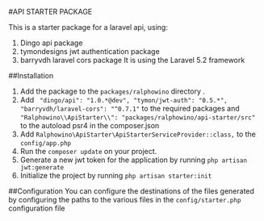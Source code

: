 #API STARTER PACKAGE

This is a starter package for a laravel api, using:
1. Dingo api package
2. tymondesigns jwt authentication package
3. barryvdh laravel cors package
It is using the Laravel 5.2 framework

##Installation
1. Add the package to the `packages/ralphowino` directory .
2. Add `
        "dingo/api": "1.0.*@dev",
        "tymon/jwt-auth": "0.5.*",
        "barryvdh/laravel-cors": "^0.7.1"` to the required packages and `"Ralphowino\\ApiStarter\\": "packages/ralphowino/api-starter/src"` 
        to the autoload psr4 in the composer.json 
3. Add `Ralphowino\ApiStarter\ApiStarterServiceProvider::class,` to the `config/app.php`
4. Run the `composer update` on your project.
5. Generate a new jwt token for the application by running `php artisan jwt:generate`
6. Initialize the project by running `php artisan starter:init`

##Configuration
You can configure the destinations of the files generated by configuring the paths to the various files in the `config/starter.php` configuration file